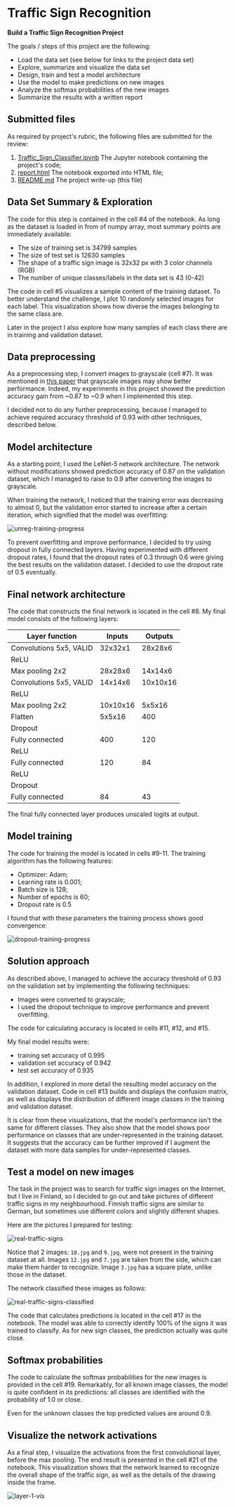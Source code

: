 # Traffic Sign Recognition

**Build a Traffic Sign Recognition Project**

The goals / steps of this project are the following:

* Load the data set (see below for links to the project data set)
* Explore, summarize and visualize the data set
* Design, train and test a model architecture
* Use the model to make predictions on new images
* Analyze the softmax probabilities of the new images
* Summarize the results with a written report


[//]: # (Image References)

[unreg-training-progress]: ./output/unregulated-loss.png 
[dropout-training-progress]: ./output/dropout-loss.png 
[real-traffic-signs]: ./output/real-signs-color.png
[real-traffic-signs-classified]: ./output/real-signs-classified.png
[layer-1-vis]: ./output/layer-1-vis.png

## Submitted files

As required by project's rubric, the following files are submitted for the
review: 

1. [Traffic_Sign_Classifier.ipynb](./Traffic_Sign_Classifier.ipynb) The Jupyter notebook containing the project's
code;
2. [report.html](./report.html) The notebook exported into HTML file;
3. [README.md](./README.md) The project write-up (this file)


## Data Set Summary & Exploration

The code for this step is contained in the cell #4 of the notebook. As
long as the dataset is loaded in from of numpy array, most summary points are
immediately available:

* The size of training set is 34799 samples
* The size of test set is 12630 samples
* The shape of a traffic sign image is 32x32 px with 3 color channels (RGB)
* The number of unique classes/labels in the data set is 43 (0-42)

The code in cell #5 visualizes a sample content of the training dataset. To
better understand the challenge, I plot 10 randomly selected images for each
label. This visualization shows how diverse the images belonging to the same
class are.

Later in the project I also explore how many samples of each class there are in
training and validation dataset.

## Data preprocessing 

As a preprocessing step, I convert images to grayscale (cell #7). It was
mentioned in
[this paper](http://yann.lecun.com/exdb/publis/pdf/sermanet-ijcnn-11.pdf) that
grayscale images may show better performance. Indeed, my experiments in this
project showed the prediction accuracy gain from ~0.87 to ~0.9 when I
implemented this step.
   
I decided not to do any further preprocessing, because I managed to achieve
required accuracy threshold of 0.93 with other techniques, described below.

## Model architecture

As a starting point, I used the LeNet-5 network architecture. The network
without modifications showed prediction accuracy of 0.87 on the validation
dataset, which I managed to raise to 0.9 after converting the images to
grayscale.

When training the network, I noticed that the training error was decreasing to
almost 0, but the validation error started to increase after a certain
iteration, which signified that the model was overfitting: 

![unreg-training-progress]

To prevent overfitting and improve performance, I decided to try using dropout
in fully connected layers. Having experimented with different dropout rates, I
found that the dropout rates of 0.3 through 0.6 were giving the best results on
the validation dataset. I decided to use the dropout rate of 0.5 eventually. 

## Final network architecture 

The code that constructs the final network is located in the cell #8. 
My final model consists of the following layers:

| Layer function | Inputs | Outputs |
| -------------- | ------ | ------- |
| Convolutions 5x5, VALID | 32x32x1 | 28x28x6 |
| ReLU | | |
| Max pooling 2x2 | 28x28x6 | 14x14x6 | 
| Convolutions 5x5, VALID | 14x14x6 | 10x10x16 |
| ReLU | | |
| Max pooling 2x2 | 10x10x16 | 5x5x16 |
| Flatten | 5x5x16 | 400 |
| Dropout | | |
| Fully connected | 400 | 120 |
| ReLU | | |
| Fully connected | 120 | 84 |
| ReLU | | | 
| Dropout | | |
| Fully connected | 84 | 43 |

The final fully connected layer produces unscaled logits at output.

## Model training 

The code for training the model is located in cells #9-11. The training algorithm has the following features: 
  
* Optimizer: Adam;
* Learning rate is 0.001; 
* Batch size is 128; 
* Number of epochs is 60;
* Dropout rate is 0.5

I found that with these parameters the training process shows good convergence:

![dropout-training-progress]

## Solution approach 

As described above, I managed to achieve the accuracy threshold of 0.93 on the
validation set by implementing the following techniques:

* Images were converted to grayscale; 
* I used the dropout technique to improve performance and prevent overfitting.   

The code for calculating accuracy is located in cells #11, #12, and #15. 

My final model results were:
* training set accuracy of 0.995
* validation set accuracy of 0.942 
* test set accuracy of 0.935

In addition, I explored in more detail the resulting model accuracy on the
validation dataset. Code in cell #13 builds and displays the confusion matrix,
as well as displays the distribution of different image classes in the training
and validation dataset.  

It is clear from these visualizations, that the model's performance isn't the
same for different classes. They also show that the model shows poor performance
on classes that are under-represented in the training dataset. It suggests that
the accuracy can be further improved if I augment the dataset with more data
samples for under-represented classes.

## Test a model on new images

The task in the project was to search for traffic sign images on the Internet,
but I live in Finland, so I decided to go out and take pictures of different
traffic signs in my neighbourhood. Finnish traffic signs are similar to German,
but sometimes use different colors and slightly different shapes. 

Here are the pictures I prepared for testing:

![real-traffic-signs]

Notice that 2 images: `10.jpg` and `9.jpg`, were not present in the training
dataset at all. Images `12.jpg` and `7.jpg` are taken from the side, which can
make them harder to recognize. Image `3.jpg` has a square plate, unlike those in
the dataset.

The network classified these images as follows:

![real-traffic-signs-classified]

The code that calculates predictions is located in the cell #17 in the notebook. 
The model was able to correctly identify 100% of the signs it was trained to
classify. As for new sign classes, the prediction actually was quite close. 

## Softmax probabilities

The code to calculate the softmax probabilities for the new images is provided
in the cell #19. Remarkably, for all known image classes, the model is quite
confident in its predictions: all classes are identified with the probability
of 1.0 or close. 

Even for the unknown classes the top predicted values are around 0.9. 

## Visualize the network activations

As a final step, I visualize the activations from the first convolutional layer,
before the max pooling. The end result is presented in the cell #21 of the
notebook. This visualization shows that the network learned to recognize the
overall shape of the traffic sign, as well as the details of the drawing inside
the frame. 

![layer-1-vis]
